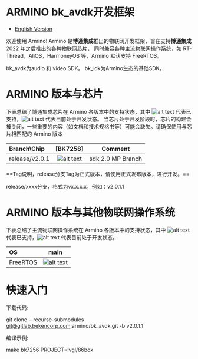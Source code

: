 # ARMINO bk_avdk开发框架

* [English Version](./README.md)

欢迎使用 Armino!
Armino 是**博通集成**推出的物联网开发框架，旨在支持**博通集成** 2022 年之后推出的各种物联网芯片，
同时兼容各种主流物联网操作系统，如 RT-Thread，AliOS，HarmoneyOS 等，Armino 默认支持 FreeRTOS。

bk_avdk为audio 和 video SDK。
bk_idk为Armino生态的基础SDK。

# ARMINO 版本与芯片

下表总结了博通集成芯片在 Armino 各版本中的支持状态，其中 ![alt text][支持] 代表已支持，![alt text][开发中] 代表目前处于开发状态。
当芯片处于开发阶段时，芯片的构建会被关闭，一些重要的内容（如文档和技术规格书等）可能会缺失。请确保使用与芯片相匹配的 Armino 版本


|Branch\Chip   |      [BK7258]      |      Comment            |
|:------------ |:-----------------: |:----------------------: |
|release/v2.0.1|![alt text][支持]  |sdk 2.0 MP Branch   |


[支持]: https://img.shields.io/badge/-supported-green "支持"
[开发中]: https://img.shields.io/badge/-developing-orange "开发中"

==Tag说明，release分支Tag为正式版本，请使用正式发布版本，进行开发。==

release/xxxx分支，格式为vx.x.x.x，例如：v2.0.1.1


# ARMINO 版本与其他物联网操作系统

下表总结了主流物联网操作系统在 Armino 各版本中的支持状态，其中 ![alt text][支持] 代表已支持，![alt text][开发中] 代表目前处于开发状态。

|OS           |        main           |
|:----------- |:---------------------: |
|FreeRTOS     | ![alt text][支持]       |

[支持]: https://img.shields.io/badge/-supported-green "支持"
[开发中]: https://img.shields.io/badge/-developing-orange "开发中"

# 快速入门

下载代码:

git clone --recurse-submodules git@gitlab.bekencorp.com:armino/bk_avdk.git -b v2.0.1.1

编译示例:

make bk7256 PROJECT=lvgl/86box
